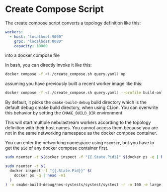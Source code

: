 # Create Compose Script

The create compose script converts a topology definition like this:

```yaml
workers:
  - host: "localhost:9090"
    grpc: "localhost:8080"
    capacity: 10000
```

into a docker compose file

In bash, you can directly invoke it like this:

```bash 
docker compose -f <(./create_compose.sh query.yaml) up
```

assuming you have previously built a recent worker image like this:

```bash 
docker compose -f <(./create_compose.sh query.yaml) --profile build-only build
```

By default, it picks the `cmake-build-debug` build directory which is the default debug cmake build directory, when
using CLion.
You can overwrite this behavior by setting the `CMAKE_BUILD_DIR` environment

This will start multiple nebulastream workers according to the topology definition with their host names.
You cannot access them because you are not in the same networking namespace as the docker compose container.

You can enter the networking namespace using `nsenter`, but you have to get the `pid` of any docker compose container
first.

```bash 
sudo nsenter -t $(docker inspect -f "{{.State.Pid}}" $(docker ps -q | head -n1)) -n <your-command>
```

```bash
sudo nsenter -t $(
  docker inspect -f "{{.State.Pid}}" $(
    docker ps -q | head -n1
  )
) -n cmake-build-debug/nes-systests/systest/systest -r -n 100 -e large --clusterConfig=nes-systests/configs/topologies/single-node.yaml
```
